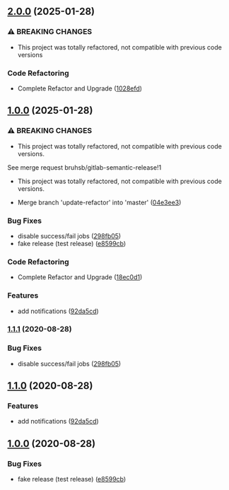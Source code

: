 ## [2.0.0](https://gitlab.com/bruhsb/gitlab-semantic-release/compare/1.0.0...2.0.0) (2025-01-28)

### ⚠ BREAKING CHANGES

- This project was totally refactored, not compatible with previous code versions

### Code Refactoring

- Complete Refactor and Upgrade ([1028efd](https://gitlab.com/bruhsb/gitlab-semantic-release/commit/1028efdfe5b7bf99a67369052454710b722314c1))

## [1.0.0](https://gitlab.com/bruhsb/gitlab-semantic-release/compare/...1.0.0) (2025-01-28)

### ⚠ BREAKING CHANGES

- This project was totally refactored, not compatible with previous code versions.

See merge request bruhsb/gitlab-semantic-release!1

- This project was totally refactored, not compatible with previous code versions.

- Merge branch 'update-refactor' into 'master' ([04e3ee3](https://gitlab.com/bruhsb/gitlab-semantic-release/commit/04e3ee3d49c5daef58d3151d8f364643898d8c0d))

### Bug Fixes

- disable success/fail jobs ([298fb05](https://gitlab.com/bruhsb/gitlab-semantic-release/commit/298fb055b6b2729fa8b263e51939e66261098be2))
- fake release (test release) ([e8599cb](https://gitlab.com/bruhsb/gitlab-semantic-release/commit/e8599cbed61aa5cf289a75fed710ce3d0ddff0f1))

### Code Refactoring

- Complete Refactor and Upgrade ([18ec0d1](https://gitlab.com/bruhsb/gitlab-semantic-release/commit/18ec0d1b5b2ab048d3a3641d757d3732b0f55b4f))

### Features

- add notifications ([92da5cd](https://gitlab.com/bruhsb/gitlab-semantic-release/commit/92da5cdf3efaf6189bd90d5f30370ca2fb5b44d2))

### [1.1.1](https://gitlab.com/ujlbu4/gitlab-semantic-release/compare/1.1.0...1.1.1) (2020-08-28)

### Bug Fixes

- disable success/fail jobs ([298fb05](https://gitlab.com/ujlbu4/gitlab-semantic-release/commit/298fb055b6b2729fa8b263e51939e66261098be2))

## [1.1.0](https://gitlab.com/ujlbu4/gitlab-semantic-release/compare/1.0.0...1.1.0) (2020-08-28)

### Features

- add notifications ([92da5cd](https://gitlab.com/ujlbu4/gitlab-semantic-release/commit/92da5cdf3efaf6189bd90d5f30370ca2fb5b44d2))

## [1.0.0](https://gitlab.com/ujlbu4/gitlab-semantic-release/compare/...1.0.0) (2020-08-28)

### Bug Fixes

- fake release (test release) ([e8599cb](https://gitlab.com/ujlbu4/gitlab-semantic-release/commit/e8599cbed61aa5cf289a75fed710ce3d0ddff0f1))
